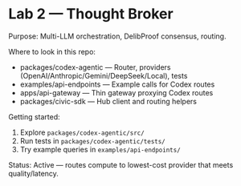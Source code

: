 # Lab 2 — Thought Broker

Purpose: Multi-LLM orchestration, DelibProof consensus, routing.

Where to look in this repo:
- packages/codex-agentic — Router, providers (OpenAI/Anthropic/Gemini/DeepSeek/Local), tests
- examples/api-endpoints — Example calls for Codex routes
- apps/api-gateway — Thin gateway proxying Codex routes
- packages/civic-sdk — Hub client and routing helpers

Getting started:
1) Explore `packages/codex-agentic/src/`
2) Run tests in `packages/codex-agentic/tests/`
3) Try example queries in `examples/api-endpoints/`

Status: Active — routes compute to lowest-cost provider that meets quality/latency.


